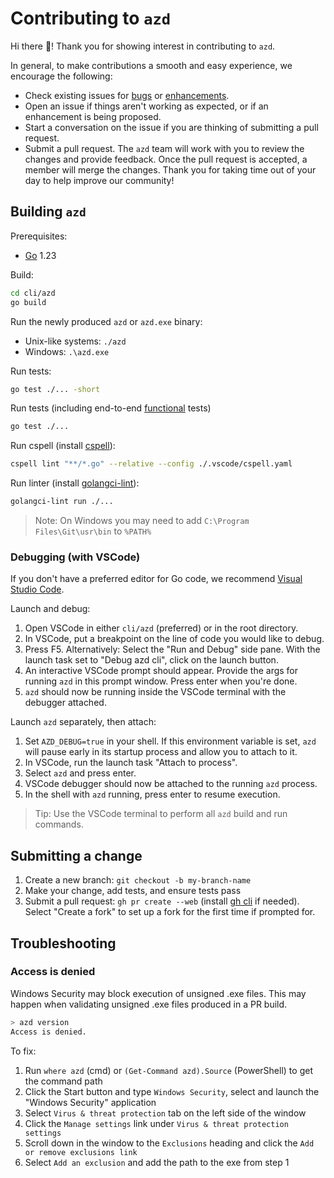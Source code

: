 # Contributing to `azd`

Hi there 👋! Thank you for showing interest in contributing to `azd`.

In general, to make contributions a smooth and easy experience, we encourage the following:

- Check existing issues for [bugs][bug issues] or [enhancements][enhancement issues].
- Open an issue if things aren't working as expected, or if an enhancement is being proposed.
- Start a conversation on the issue if you are thinking of submitting a pull request.
- Submit a pull request. The `azd` team will work with you to review the changes and provide feedback. Once the pull request is accepted, a member will merge the changes. Thank you for taking time out of your day to help improve our community!

## Building `azd`

Prerequisites:

- [Go](https://go.dev/dl/) 1.23

Build:

```bash
cd cli/azd
go build
```

Run the newly produced `azd` or `azd.exe` binary:

- Unix-like systems: `./azd`
- Windows: `.\azd.exe`

Run tests:

```bash
go test ./... -short
```

Run tests (including end-to-end [functional][functional tests] tests)

```bash
go test ./...
```

Run cspell (install [cspell](https://cspell.org/)):

```bash
cspell lint "**/*.go" --relative --config ./.vscode/cspell.yaml
```

Run linter (install [golangci-lint](https://golangci-lint.run/welcome/install/#local-installation)):

```bash
golangci-lint run ./...
```

> Note: On Windows you may need to add `C:\Program Files\Git\usr\bin` to `%PATH%`

### Debugging (with VSCode)

If you don't have a preferred editor for Go code, we recommend [Visual Studio Code](https://code.visualstudio.com/Download).

Launch and debug:

1. Open VSCode in either `cli/azd` (preferred) or in the root directory.
1. In VSCode, put a breakpoint on the line of code you would like to debug.
1. Press F5. Alternatively: Select the "Run and Debug" side pane. With the launch task set to "Debug azd cli", click on the launch button.
1. An interactive VSCode prompt should appear. Provide the args for running `azd` in this prompt window. Press enter when you're done.
1. `azd` should now be running inside the VSCode terminal with the debugger attached.

Launch `azd` separately, then attach:

1. Set `AZD_DEBUG=true` in your shell. If this environment variable is set, `azd` will pause early in its startup process and allow you to attach to it.
1. In VSCode, run the launch task "Attach to process".
1. Select `azd` and press enter.
1. VSCode debugger should now be attached to the running `azd` process.
1. In the shell with `azd` running, press enter to resume execution.

> Tip: Use the VSCode terminal to perform all `azd` build and run commands.

## Submitting a change

1. Create a new branch: `git checkout -b my-branch-name`
1. Make your change, add tests, and ensure tests pass
1. Submit a pull request: `gh pr create --web` (install [gh cli][gh cli] if needed). Select "Create a fork" to set up a fork for the first time if prompted for.

## Troubleshooting

### Access is denied

Windows Security may block execution of unsigned .exe files. This may happen when validating unsigned .exe files produced in
a PR build.

```bash
> azd version
Access is denied.
```

To fix:

1. Run `where azd` (cmd) or `(Get-Command azd).Source` (PowerShell) to get the command path
1. Click the Start button and type `Windows Security`, select and launch the "Windows Security" application
1. Select `Virus & threat protection` tab on the left side of the window
1. Click the `Manage settings` link under `Virus & threat protection settings`
1. Scroll down in the window to the `Exclusions` heading and click the `Add or remove exclusions link`
1. Select `Add an exclusion` and add the path to the exe from step 1

[bug issues]: https://github.com/Azure/azure-dev/issues?q=is%3Aopen+is%3Aissue+label%3Abug
[enhancement issues]: https://github.com/Azure/azure-dev/issues?q=is%3Aopen+is%3Aissue+label%3Aenhancement
[functional tests]: https://github.com/Azure/azure-dev/tree/main/cli/azd/test/functional
[gh cli]: https://github.com/cli/cli?tab=readme-ov-file#installation
